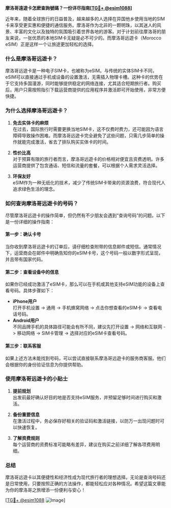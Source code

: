 **摩洛哥遠遊卡怎麽查詢號碼？一份详尽指南[[TG💪+ @esim1088](https://t.me/s/esim1088)]**

近年来，随着全球旅行的日益普及，越来越多的人选择在异国他乡使用当地的SIM卡来享受更实惠和便捷的通信服务。摩洛哥作为北非的一颗明珠，以其迷人的风景、丰富的文化以及独特的氛围吸引着世界各地的游客。对于计划前往摩洛哥的朋友来说，一张优质的本地SIM卡无疑是必不可少的。而摩洛哥远遊卡（Morocco eSIM）正是这样一个让旅途更加轻松的选择。

### **什么是摩洛哥远遊卡？**

摩洛哥远遊卡是一种电子SIM卡，也被称为eSIM。与传统的实体SIM卡不同，eSIM可以直接通过手机或设备的设置激活，无需插入物理卡槽。这种卡的优势在于它支持多国漫游，同时能够提供稳定的网络连接，尤其适合短期旅行者。购买后，用户只需按照指引下载运营商提供的应用程序并激活即可开始使用，非常方便快捷。

### **为什么选择摩洛哥远遊卡？**

1. **免去实体卡的麻烦**  
   在过去，国际旅行时需要更换当地SIM卡，这不仅费时费力，还可能因为语言障碍导致操作困难。而摩洛哥远遊卡完全避免了这些问题，只需几步简单的操作就能完成激活，省去了排队购买实体卡的时间。

2. **性价比高**  
   对于预算有限的旅行者而言，摩洛哥远遊卡的价格相对便宜且资费透明。许多运营商提供了包含通话、短信和流量的套餐，可以根据个人需求灵活选择。

3. **环保友好**  
   eSIM作为一种无纸化的技术，减少了传统SIM卡带来的资源浪费，符合现代人追求绿色生活的理念。

### **如何查询摩洛哥远遊卡的号码？**

尽管摩洛哥远遊卡的操作简单，但仍然有不少朋友会遇到“查询号码”的问题。以下是一份详细的操作指南：

#### **第一步：确认卡号**
当你收到摩洛哥远遊卡的订单后，请仔细检查附带的信息邮件或短信。通常情况下，运营商会在邮件中明确告知你的eSIM卡号，这个号码一般以数字形式呈现，并且带有国家代码。

#### **第二步：查看设备中的信息**
如果你已经成功激活了eSIM卡，那么可以在手机或其他支持eSIM功能的设备上查看号码。具体步骤如下：
- **iPhone用户**  
  打开手机设置 -> 通用 -> 手机蜂窝网络 -> 点击你想查看的eSIM卡 -> 查看电话号码。
- **Android用户**  
  不同品牌手机的具体路径可能会有所不同，建议先打开设置 -> 网络和互联网 -> 移动网络 -> SIM卡管理 -> 选择对应的eSIM卡查看号码。

#### **第三步：联系客服**
如果上述方法未能找到号码，可以尝试直接联系摩洛哥远遊卡的服务商客服。他们会根据你的身份验证信息为你提供帮助。

### **使用摩洛哥远遊卡的小贴士**

1. **提前规划**  
   出发前最好确认好目的地是否支持eSIM服务，并预留足够时间进行购买和激活。

2. **备份重要信息**  
   在激活过程中，务必保存好相关的验证码和激活链接，以防万一出现问题时可以快速恢复。

3. **了解资费规则**  
   每个运营商的资费标准可能略有差异，建议在购买之前详细了解各项费用明细。

### **总结**

摩洛哥远遊卡以其便捷性和经济性成为现代旅行者的理想选择。无论是查询号码还是日常使用，只要按照正确的方法操作，都能轻松应对各种情况。希望这篇文章能为你的摩洛哥之旅增添一份便利与安心！

[[TG💪+ @esim1088](https://t.me/s/esim1088) ![Image](https://i.postimg.cc/4NQfJmqS/Snipaste-2025-05-13-00-14-12.png)]